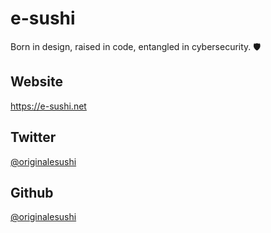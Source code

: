 # e-sushi

Born in design, raised in code, entangled in cybersecurity. 🛡

## Website

https://e-sushi.net

## Twitter

[@originalesushi](https://twitter.com/originalesushi)

## Github

[@originalesushi](https://github.com/originalesushi)
